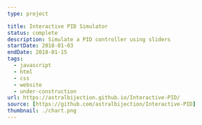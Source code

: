 ```yaml
---
type: project

title: Interactive PID Simulator
status: complete
description: Simulate a PID controller using sliders
startDate: 2018-01-03
endDate: 2018-01-15
tags:
  - javascript
  - html
  - css
  - website
  - under-construction
url: https://astralbijection.github.io/Interactive-PID/
source: [https://github.com/astralbijection/Interactive-PID]
thumbnail: ./chart.png
---
```

